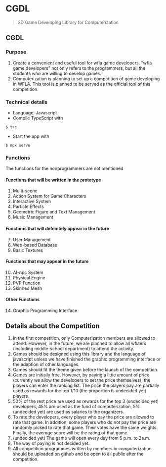 # CGDL  

> 2D Game Developing Library for Computerization  

## CGDL  

### Purpose  

1. Create a convenient and useful tool for wfla game developers. "wfla game developers" not only refers to the programmers, but all the students who are willing to develop games.  
2. Computerization is planning to set up a competition of game developing in WFLA. This tool is planned to be served as the official tool of this competition.  
### Technical details  

- Language: Javascript  
- Compile TypeScript with
```shell
$ tsc
```
- Start the app with
```shell
$ npx serve
```

### Functions  

The functions for the nonprogrammers are not mentioned  

#### Functions that will be written in the prototype  

1. Multi-scene  
2. Action System for Game Characters  
3. Interactive System  
4. Particle Effects  
5. Geometric Figure and Text Management  
6. Music Management  

#### Functions that will defenitely appear in the future  

7. User Management  
8. Web-based Database  
9. Basic Textures  

#### Functions that may appear in the future

10. AI-npc System  
11. Physical Engine  
12. PVP Function  
13. Skinned Mesh  
#### Other Functions  

14.  Graphic Programming Interface  

## Details about the Competition

1. In the first competition, only Computerization members are allowed to attend. However, in the future, we are planned to allow all wflaers (including middle-school department) to attend the activity.  
2. Games should be designed using this library and the language of javascript unless we have finished the graphic programming interface or the adaption of other languages.  
3. Games should fit the theme given before the launch of the competition.  
4. Games are initially free. However, by paying a little amount of price (currently we allow the developers to set the price themselves), the players can enter the ranking list. The price the players pay are partially used as rewards for the top 1/10 (the proportion is undecided yet) players.  
6. 50% of the rest price are used as rewards for the top 3 (undecided yet) developers, 45% are used as the fund of computerization, 5% (undecided yet) are used as salaries to the organizers.  
7. To rate the developers, every player who pay the price are allowed to rate that game. In addition, some players who do not pay the price are randomly picked to rate that game. Their votes have the same weights. Finally, the average score will be the rating of that game.  
8. (undecided yet) The game will open every day from 5 p.m. to 2a.m.  
9. The way of paying is not decided yet.  
10. All competition programmes written by members in computerization should be uploaded on github and be open to all public after the competition.  
